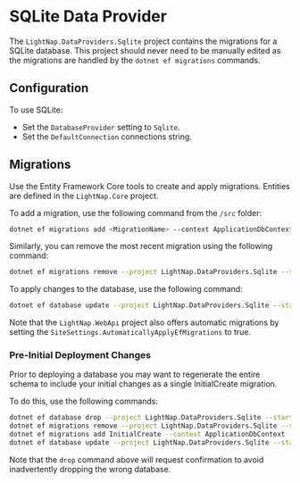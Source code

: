 ﻿# SQLite Data Provider

The `LightNap.DataProviders.Sqlite` project contains the migrations for a SQLite database. This project should never need to be manually edited as the migrations are handled by the `dotnet ef migrations` commands.

## Configuration

To use SQLite:

- Set the `DatabaseProvider` setting to `Sqlite`.
- Set the `DefaultConnection` connections string.

## Migrations

Use the Entity Framework Core tools to create and apply migrations. Entities are defined in the `LightNap.Core` project.

To add a migration, use the following command from the `/src` folder:

```bash
dotnet ef migrations add <MigrationName> --context ApplicationDbContext --project LightNap.DataProviders.Sqlite --startup-project LightNap.WebApi
```

Similarly, you can remove the most recent migration using the following command:

```bash
dotnet ef migrations remove --project LightNap.DataProviders.Sqlite --startup-project LightNap.WebApi
```

To apply changes to the database, use the following command:

```bash
dotnet ef database update --project LightNap.DataProviders.Sqlite --startup-project LightNap.WebApi
```

Note that the `LightNap.WebApi` project also offers automatic migrations by setting the
`SiteSettings.AutomaticallyApplyEfMigrations` to true.

### Pre-Initial Deployment Changes

Prior to deploying a database you may want to regenerate the entire schema to include your initial changes as a single InitialCreate migration.

To do this, use the following commands:

```bash
dotnet ef database drop --project LightNap.DataProviders.Sqlite --startup-project LightNap.WebApi
dotnet ef migrations remove --project LightNap.DataProviders.Sqlite --startup-project LightNap.WebApi
dotnet ef migrations add InitialCreate --context ApplicationDbContext --project LightNap.DataProviders.Sqlite --startup-project LightNap.WebApi
dotnet ef database update --project LightNap.DataProviders.Sqlite --startup-project LightNap.WebApi
```

Note that the `drop` command above will request confirmation to avoid inadvertently dropping the wrong database.